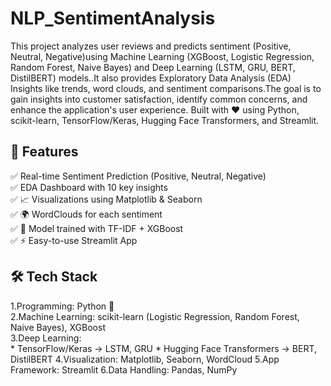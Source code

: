 # NLP_SentimentAnalysis
This project analyzes user reviews and predicts sentiment (Positive, Neutral, Negative)using Machine Learning (XGBoost, Logistic Regression, Random Forest, Naive Bayes) and Deep Learning (LSTM, GRU, BERT, DistilBERT) models..It also provides Exploratory Data Analysis (EDA) Insights like trends, word clouds, and sentiment comparisons.The goal is to gain insights into customer satisfaction, identify common concerns, and enhance the application's user experience.
Built with ❤️ using Python, scikit-learn, TensorFlow/Keras, Hugging Face Transformers, and Streamlit.

## 🔧 Features

✅ Real-time Sentiment Prediction (Positive, Neutral, Negative)                                                                                                                            
✅ EDA Dashboard with 10 key insights                                                                                                                                                      
✅ 📈 Visualizations using Matplotlib & Seaborn                                                                                                                                           
✅ 🌍 WordClouds for each sentiment                                                                                                                                                       
✅ 🔮 Model trained with TF-IDF + XGBoost                                                                                                                                                 
✅ ⚡ Easy-to-use Streamlit App                                                                                                                                                           

## 🛠️ Tech Stack                                                                                                                                                                            
 1.Programming: Python 🐍                                                                                                                                                                  
 2.Machine Learning: scikit-learn (Logistic Regression, Random Forest, Naive Bayes), XGBoost                                                                                               
 3.Deep Learning:                                                                                                                                               
       * TensorFlow/Keras → LSTM, GRU
       * Hugging Face Transformers → BERT, DistilBERT
 4.Visualization: Matplotlib, Seaborn, WordCloud
 5.App Framework: Streamlit
 6.Data Handling: Pandas, NumPy
